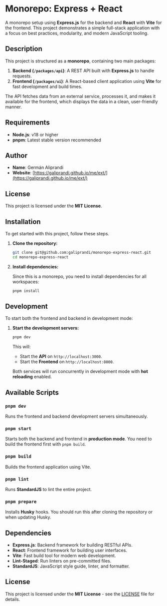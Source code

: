 # Monorepo: Express + React

A monorepo setup using **Express.js** for the backend and **React** with **Vite** for the frontend. This project demonstrates a simple full-stack application with a focus on best practices, modularity, and modern JavaScript tooling.

## Description

This project is structured as a **monorepo**, containing two main packages:
1. **Backend (`/packages/api`)**: A REST API built with **Express.js** to handle requests.
2. **Frontend (`/packages/ui`)**: A React-based client application using **Vite** for fast development and build times.

The API fetches data from an external service, processes it, and makes it available for the frontend, which displays the data in a clean, user-friendly manner.

## Requirements

- **Node.js**: v18 or higher
- **pnpm**: Latest stable version recommended

## Author
- **Name**: Germán Aliprandi
- **Website**: [https://galiprandi.github.io/me/ext/](https://galiprandi.github.io/me/ext/)

## License
This project is licensed under the **MIT License**.

## Installation

To get started with this project, follow these steps.

1. **Clone the repository:**

   ```bash
   git clone git@github.com:galiprandi/monorepo-express-react.git
   cd monorepo-express-react
   ```

2. **Install dependencies:**

   Since this is a monorepo, you need to install dependencies for all workspaces:

   ```bash
   pnpm install
   ```

## Development

To start both the frontend and backend in development mode:

1. **Start the development servers:**

   ```bash
   pnpm dev
   ```

   This will:
   - Start the **API** on `http://localhost:3000`.
   - Start the **Frontend** on `http://localhost:8000`.

   Both services will run concurrently in development mode with **hot reloading** enabled.

## Available Scripts

### `pnpm dev`

Runs the frontend and backend development servers simultaneously.

### `pnpm start`

Starts both the backend and frontend in **production mode**. You need to build the frontend first with `pnpm build`.

### `pnpm build`

Builds the frontend application using Vite.

### `pnpm lint`

Runs **StandardJS** to lint the entire project.

### `pnpm prepare`

Installs **Husky** hooks. You should run this after cloning the repository or when updating Husky.

## Dependencies

- **Express.js**: Backend framework for building RESTful APIs.
- **React**: Frontend framework for building user interfaces.
- **Vite**: Fast build tool for modern web development.
- **Lint-Staged**: Run linters on pre-committed files.
- **StandardJS**: JavaScript style guide, linter, and formatter.

## License

This project is licensed under the **MIT License** - see the [LICENSE](LICENSE) file for details.